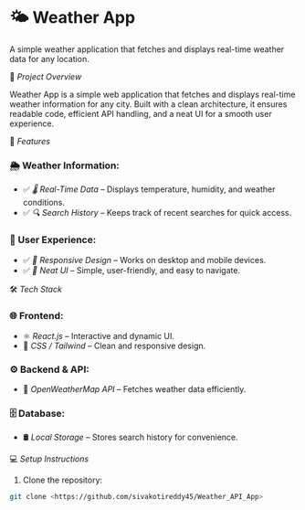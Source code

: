 # 🌤 Weather App 
A simple weather application that fetches and displays real-time weather data for any location.

📌 *Project Overview*

Weather App is a simple web application that fetches and displays real-time weather information for any city. Built with a clean architecture, it ensures readable code, efficient API handling, and a neat UI for a smooth user experience.

🚀 *Features*

### 🌦 Weather Information:
- ✅ *🌡 Real-Time Data* – Displays temperature, humidity, and weather conditions.  
- ✅ *🔍 Search History* – Keeps track of recent searches for quick access.  

### 🎨 User Experience:
- ✅ *📱 Responsive Design* – Works on desktop and mobile devices.  
- ✅ *💫 Neat UI* – Simple, user-friendly, and easy to navigate.  

🛠 *Tech Stack*

### 🌐 Frontend:
- ⚛ *React.js* – Interactive and dynamic UI.  
- 🎨 *CSS / Tailwind* – Clean and responsive design.  

### ⚙ Backend & API:
- 🌿 *OpenWeatherMap API* – Fetches weather data efficiently.  

### 🗄 Database:
- 🛢 *Local Storage* – Stores search history for convenience.  

💻 *Setup Instructions*
1. Clone the repository:
```bash
git clone <https://github.com/sivakotireddy45/Weather_API_App>
